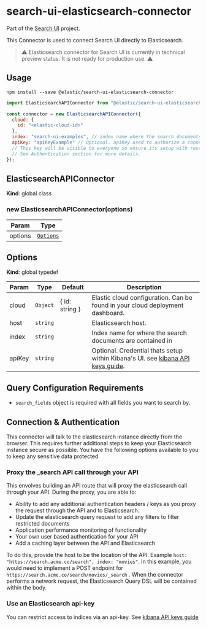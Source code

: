 # search-ui-elasticsearch-connector

Part of the [Search UI](https://github.com/elastic/search-ui) project.

This Connector is used to connect Search UI directly to Elasticsearch.

> ⚠️ Elasticsearch connector for Search UI is currently in technical preview status. It is not ready for production use. ⚠️

## Usage

```shell
npm install --save @elastic/search-ui-elasticsearch-connector
```

```js
import ElasticsearchAPIConnector from "@elastic/search-ui-elasticsearch-connector";

const connector = new ElasticsearchAPIConnector({
  cloud: {
    id: "<elastic-cloud-id>"
  },
  index: "search-ui-examples", // index name where the search documents are contained
  apiKey: "apiKeyExample" // Optional. apiKey used to authorize a connection to Elasticsearch instance.
  // This key will be visible to everyone so ensure its setup with restricted privileges.
  // See Authentication section for more details.
});
```

## ElasticsearchAPIConnector

**Kind**: global class

### new ElasticsearchAPIConnector(options)

| Param   | Type                             |
| ------- | -------------------------------- |
| options | [<code>Options</code>](#Options) |

## Options

**Kind**: global typedef

| Param  | Type                | Default        | Description                                                                                                                                     |
| ------ | ------------------- | -------------- | ----------------------------------------------------------------------------------------------------------------------------------------------- |
| cloud  | <code>Object</code> | { id: string } | Elastic cloud configuration. Can be found in your cloud deployment dashboard.                                                                   |
| host   | <code>string</code> |                | Elasticsearch host.                                                                                                                             |
| index  | <code>string</code> |                | Index name for where the search documents are contained in                                                                                      |
| apiKey | <code>string</code> |                | Optional. Credential thats setup within Kibana's UI. see [kibana API keys guide](https://www.elastic.co/guide/en/kibana/current/api-keys.html). |

## Query Configuration Requirements

- `search_fields` object is required with all fields you want to search by.

## Connection & Authentication

This connector will talk to the elasticsearch instance directly from the browser. This requires further additional steps to keep your Elasticsearch instance secure as possible. You have the following options available to you to keep any sensitive data protected

### Proxy the \_search API call through your API

This envolves building an API route that will proxy the elasticsearch call through your API. During the proxy, you are able to:

- Ability to add any additional authentication headers / keys as you proxy the request through the API and to Elasticsearch.
- Update the elasticsearch query request to add any filters to filter restricted documents
- Application performance monitoring of functionality
- Your own user based authentication for your API
- Add a caching layer between the API and Elasticsearch

To do this, provide the host to be the location of the API. Example `host: "https://search.acme.co/search", index: "movies"`. In this example, you would need to implement a POST endpoint for `https://search.acme.co/search/movies/_search` . When the connector performs a network request, the Elasticsearch Query DSL will be contained within the body.

### Use an Elasticsearch api-key

You can restrict access to indices via an api-key. See [kibana API keys guide](https://www.elastic.co/guide/en/kibana/current/api-keys.html)
